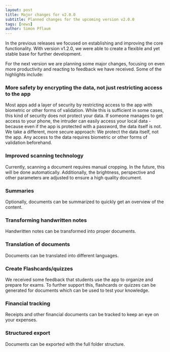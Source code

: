```yaml
---
layout: post
title: Major changes for v2.0.0
subtitle: Planned changes for the upcoming version v2.0.0
tags: [news]
author: Simon Pflaum
---
```


In the previous releases we focused on establishing and improving the core functionality.
With version v1.2.0, we were able to create a flexible and yet stable base for further development.

For the next version we are planning some major changes, focusing on even more productivity and reacting to feedback we have received.
Some of the highlights include:

### More safety by encrypting the data, not just restricting access to the app
Most apps add a layer of security by restricting access to the app with biometric or other forms of validation.
While this is sufficient in some cases, this kind of security does not protect your data. 
If someone manages to get access to your phone, the intruder can easily access your local data - because even if the app is protected with a password, the data itself is not.
We take a different, more secure approach: We protect the data itself, not the app. Any access to the data requires biometric or other forms of validation beforehand.

### Improved scanning technology 
Currently, scanning a document requires manual cropping. In the future, this will be done automatically.
Additionally, the brightness, perspective and other parameters are adjusted to ensure a high quality document.

### Summaries
Optionally, documents can be summarized to quickly get an overview of the content.

### Transforming handwritten notes
Handwritten notes can be transformed into proper documents.

### Translation of documents 
Documents can be translated into different languages.

### Create Flashcards/quizzes
We received some feedback that students use the app to organize and prepare for exams.
To further support this, flashcards or quizzes can be generated for documents which can be used to test your knowledge.

### Financial tracking
Receipts and other financial documents can be tracked to keep an eye on your expenses.

### Structured export
Documents can be exported with the full folder structure.
